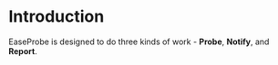 # Introduction

EaseProbe is designed to do three kinds of work - **Probe**, **Notify**, and **Report**.
